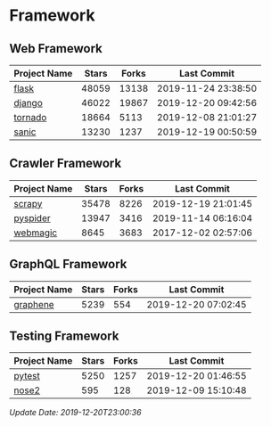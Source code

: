 # Framework

## Web Framework

| Project Name | Stars | Forks | Last Commit |
| ------------ | ----- | ----- | ----------- |
| [flask](https://github.com/pallets/flask) | 48059 | 13138 | 2019-11-24 23:38:50 |
| [django](https://github.com/django/django) | 46022 | 19867 | 2019-12-20 09:42:56 |
| [tornado](https://github.com/tornadoweb/tornado) | 18664 | 5113 | 2019-12-08 21:01:27 |
| [sanic](https://github.com/huge-success/sanic) | 13230 | 1237 | 2019-12-19 00:50:59 |

## Crawler Framework

| Project Name | Stars | Forks | Last Commit |
| ------------ | ----- | ----- | ----------- |
| [scrapy](https://github.com/scrapy/scrapy) | 35478 | 8226 | 2019-12-19 21:01:45 |
| [pyspider](https://github.com/binux/pyspider) | 13947 | 3416 | 2019-11-14 06:16:04 |
| [webmagic](https://github.com/code4craft/webmagic) | 8645 | 3683 | 2017-12-02 02:57:06 |

## GraphQL Framework

| Project Name | Stars | Forks | Last Commit |
| ------------ | ----- | ----- | ----------- |
| [graphene](https://github.com/graphql-python/graphene) | 5239 | 554 | 2019-12-20 07:02:45 |

## Testing Framework

| Project Name | Stars | Forks | Last Commit |
| ------------ | ----- | ----- | ----------- |
| [pytest](https://github.com/pytest-dev/pytest) | 5250 | 1257 | 2019-12-20 01:46:55 |
| [nose2](https://github.com/nose-devs/nose2) | 595 | 128 | 2019-12-09 15:10:48 |

*Update Date: 2019-12-20T23:00:36*